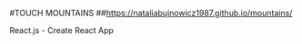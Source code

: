  #TOUCH MOUNTAINS
 ##https://nataliabujnowicz1987.github.io/mountains/
 
 
 React.js - Create React App
